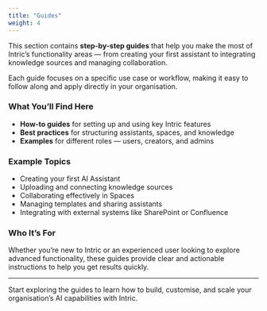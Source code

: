 ```yaml
---
title: "Guides"
weight: 4
---
```


This section contains **step-by-step guides** that help you make the most of Intric’s functionality areas — from creating your first assistant to integrating knowledge sources and managing collaboration.

Each guide focuses on a specific use case or workflow, making it easy to follow along and apply directly in your organisation.

### What You’ll Find Here
- **How-to guides** for setting up and using key Intric features  
- **Best practices** for structuring assistants, spaces, and knowledge  
- **Examples** for different roles — users, creators, and admins  

### Example Topics
- Creating your first AI Assistant  
- Uploading and connecting knowledge sources  
- Collaborating effectively in Spaces  
- Managing templates and sharing assistants  
- Integrating with external systems like SharePoint or Confluence  

### Who It’s For
Whether you’re new to Intric or an experienced user looking to explore advanced functionality, these guides provide clear and actionable instructions to help you get results quickly.

---

Start exploring the guides to learn how to build, customise, and scale your organisation’s AI capabilities with Intric.
